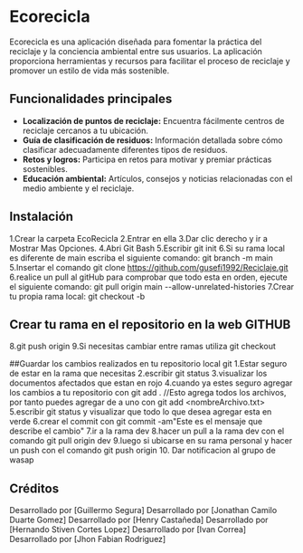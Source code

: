 # Ecorecicla

Ecorecicla es una aplicación diseñada para fomentar la práctica del reciclaje y la conciencia ambiental entre sus usuarios. La aplicación proporciona herramientas y recursos para facilitar el proceso de reciclaje y promover un estilo de vida más sostenible.

## Funcionalidades principales

- **Localización de puntos de reciclaje:** Encuentra fácilmente centros de reciclaje cercanos a tu ubicación.
- **Guía de clasificación de residuos:** Información detallada sobre cómo clasificar adecuadamente diferentes tipos de residuos.
- **Retos y logros:** Participa en retos para motivar y premiar prácticas sostenibles.
- **Educación ambiental:** Artículos, consejos y noticias relacionadas con el medio ambiente y el reciclaje.


## Instalación
1.Crear la carpeta EcoRecicla
2.Entrar en ella
3.Dar clic derecho y ir a Mostrar Mas Opciones.
4.Abri Git Bash
5.Escribir git init
6.Si su rama local es diferente de main escriba el siguiente comando: git branch -m main
5.Insertar el comando git clone https://github.com/gusefi1992/Reciclaje.git
6.realice un pull al gitHub para comprobar que todo esta en orden, ejecute el siguiente comando: git pull origin main --allow-unrelated-histories
7.Crear tu propia rama local: git checkout -b <tu nombre>
## Crear tu rama en el repositorio en la web GITHUB
8.git push origin <nombre de la rama>
9.Si necesitas cambiar entre ramas utiliza git checkout <nombreRama>

##Guardar los cambios realizados en tu repositorio local git
1.Estar seguro de estar en la rama que necesitas
2.escribir git status
3.visualizar los documentos afectados que estan en rojo
4.cuando ya estes seguro agregar los cambios a tu repositorio con git add . //Esto agrega todos los archivos, por tanto puedes agregar de a uno con git add <nombreArchivo.txt>
5.escribir git status y visualizar que todo lo que desea agregar esta en verde
6.crear el commit con git commit -am"Este es el mensaje que describe el cambio"
7.ir a la rama dev
8.hacer un pull a la rama dev con el comando git pull origin dev
9.luego si ubicarse en su rama personal y hacer un push con el comando git push origin <mi rama>
10. Dar notificacion al grupo de wasap


## Créditos

Desarrollado por [Guillermo Segura]
Desarrollado por [Jonathan Camilo Duarte Gomez]
Desarrollado por [Henry Castañeda]
Desarrollado por [Hernando Stiven Cortes Lopez]
Desarrollado por [Ivan Correa]
Desarrollado por [Jhon Fabian Rodriguez]

